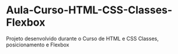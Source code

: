 # Aula-Curso-HTML-CSS-Classes-Flexbox
Projeto desenvolvido durante o Curso de HTML e CSS Classes, posicionamento e Flexbox
